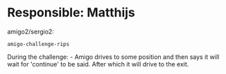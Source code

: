 # Responsible: Matthijs

amigo2/sergio2:

    amigo-challenge-rips

During the challenge: 
    - Amigo drives to some position and then says it will wait for 'continue' to be said. After which it will drive to the exit.
